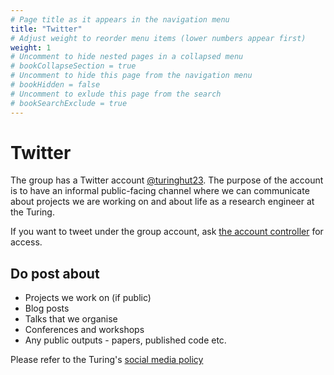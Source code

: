 ```yaml
---
# Page title as it appears in the navigation menu
title: "Twitter"
# Adjust weight to reorder menu items (lower numbers appear first)
weight: 1
# Uncomment to hide nested pages in a collapsed menu
# bookCollapseSection = true
# Uncomment to hide this page from the navigation menu
# bookHidden = false
# Uncomment to exlude this page from the search
# bookSearchExclude = true
---
```


# Twitter

The group has a Twitter account [@turinghut23](https://twitter.com/turinghut23).
The purpose of the account is to have an informal public-facing channel where we can communicate about projects we are working on and about life as a research engineer at the Turing.

If you want to tweet under the group account, ask [the account
controller](https://github.com/alan-turing-institute/research-engineering-group/wiki/The-REGistry) for access.

## Do post about

- Projects we work on (if public)
- Blog posts
- Talks that we organise
- Conferences and workshops
- Any public outputs - papers, published code etc.

Please refer to the Turing's [social media
policy](https://mathison.turing.ac.uk/Interact/Pages/Content/Document.aspx?id=2203&SearchId=11587)
